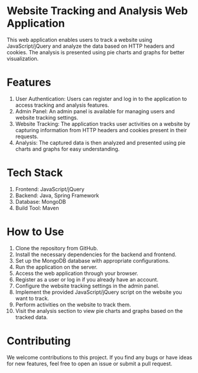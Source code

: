 # Website Tracking and Analysis Web Application
This web application enables users to track a website using JavaScript/jQuery and analyze the data based on HTTP headers and cookies. The analysis is presented using pie charts and graphs for better visualization.

# Features
1. User Authentication: Users can register and log in to the application to access tracking and analysis features.
2. Admin Panel: An admin panel is available for managing users and website tracking settings.
3. Website Tracking: The application tracks user activities on a website by capturing information from HTTP headers and cookies present in their requests.
4. Analysis: The captured data is then analyzed and presented using pie charts and graphs for easy understanding.

# Tech Stack
1. Frontend: JavaScript/jQuery
2. Backend: Java, Spring Framework
3. Database: MongoDB
4. Build Tool: Maven

# How to Use
1. Clone the repository from GitHub.
2. Install the necessary dependencies for the backend and frontend.
3. Set up the MongoDB database with appropriate configurations.
4. Run the application on the server.
5. Access the web application through your browser.
6. Register as a user or log in if you already have an account.
7. Configure the website tracking settings in the admin panel.
8. Implement the provided JavaScript/jQuery script on the website you want to track.
9. Perform activities on the website to track them.
10. Visit the analysis section to view pie charts and graphs based on the tracked data.
    
# Contributing
We welcome contributions to this project. If you find any bugs or have ideas for new features, feel free to open an issue or submit a pull request.
